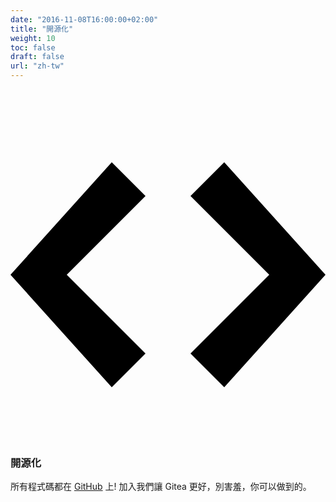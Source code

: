 ```yaml
---
date: "2016-11-08T16:00:00+02:00"
title: "開源化"
weight: 10
toc: false
draft: false
url: "zh-tw"
---
```

<h3>
	<svg class="octicon octicon-code" viewBox="0 0 14 16" version="1.1" aria-hidden="true">
		<path fill-rule="evenodd" d="M9.5 3L8 4.5 11.5 8 8 11.5 9.5 13 14 8 9.5 3zm-5 0L0 8l4.5 5L6 11.5 2.5 8 6 4.5 4.5 3z"></path>
	</svg>
	開源化
</h3>

所有程式碼都在 [GitHub](https://github.com/go-gitea/gitea/) 上!
加入我們讓 Gitea 更好，別害羞，你可以做到的。
